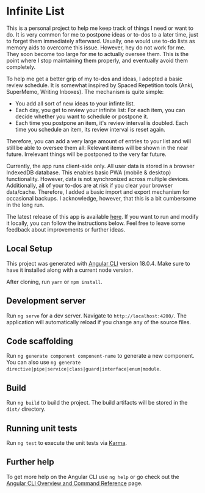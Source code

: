 # Infinite List

This  is a personal project to help me keep track of things I need or want to do. It is very common for me to postpone ideas or to-dos to a later time, just to forget  them immediately afterward. Usually, one would use to-do lists as memory aids to overcome this issue. However, hey do not work for me. They soon become too large for me to actually oversee them. This is the point where I stop maintaining them properly, and eventually avoid them completely.

To help me get a better grip of my to-dos and ideas, I adopted a basic review schedule. It is somewhat inspired by Spaced Repetition tools (Anki, SuperMemo, Writing Inboxes). The mechanism is quite simple:
- You add all sort of new ideas to your infinte list.
- Each day, you get to review your infinite list: For each item, you can decide whether you want to schedule or postpone it.
- Each time you postpone an item, it's review interval is doubled. Each time you schedule an item, its review interval is reset again.

Therefore, you can add a very large amount of entries to your list and will still be able to oversee them all: Relevant items will be shown in the near future. Irrelevant things will be postponed to the very far future.

Currently, the app runs client-side only. All user data is stored in a browser IndexedDB database. This enables basic PWA (mobile & desktop) functionality. However, data is not synchronized across multiple devices. Additionally, all of your to-dos are at risk if you clear your browser data/cache. Therefore, I added a basic import and export mechanism for occasional backups. I acknowledge, however, that this is a bit cumbersome in the long run.

The latest release of this app is available [here](https://konradfritte.github.io/infinite-list/). If you want to run and modify it locally, you can follow the instructions below. Feel free to leave some feedback about improvements or further ideas.


## Local Setup

This project was generated with [Angular CLI](https://github.com/angular/angular-cli) version 18.0.4. Make sure to have it installed along with a current node version.

After cloning, run `yarn` or `npm install`.

## Development server

Run `ng serve` for a dev server. Navigate to `http://localhost:4200/`. The application will automatically reload if you change any of the source files.

## Code scaffolding

Run `ng generate component component-name` to generate a new component. You can also use `ng generate directive|pipe|service|class|guard|interface|enum|module`.

## Build

Run `ng build` to build the project. The build artifacts will be stored in the `dist/` directory.

## Running unit tests

Run `ng test` to execute the unit tests via [Karma](https://karma-runner.github.io).

## Further help

To get more help on the Angular CLI use `ng help` or go check out the [Angular CLI Overview and Command Reference](https://angular.dev/tools/cli) page.
